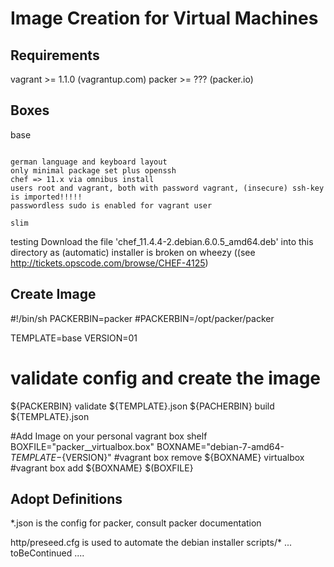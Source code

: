 Image Creation for Virtual Machines
====================================================

Requirements
----------------------------------------------------

vagrant >= 1.1.0  (vagrantup.com)
packer >= ??? (packer.io)

Boxes
----------------------------------------------------

base
~~~~~~~~~~~~~~~~~~~~~~~~~~~~~~~~~~~~~~~~~~~~~~~~~~~~

german language and keyboard layout
only minimal package set plus openssh
chef => 11.x via omnibus install
users root and vagrant, both with password vagrant, (insecure) ssh-key is imported!!!!!
passwordless sudo is enabled for vagrant user

slim
~~~~~~~~~~~~~~~~~~~~~~~~~~~~~~~~~~~~~~~~~~~~~~~~~~~~

testing
Download the file 'chef_11.4.4-2.debian.6.0.5_amd64.deb' into this directory as (automatic) installer is broken on wheezy ((see http://tickets.opscode.com/browse/CHEF-4125)


Create Image
----------------------------------------------------

#!/bin/sh
PACKERBIN=packer
#PACKERBIN=/opt/packer/packer

TEMPLATE=base
VERSION=01

# validate config and create the image
${PACKERBIN} validate ${TEMPLATE}.json
${PACHERBIN} build ${TEMPLATE}.json

#Add Image on your personal vagrant box shelf
BOXFILE="packer__virtualbox.box"
BOXNAME="debian-7-amd64-${TEMPLATE}-${VERSION}"
#vagrant box remove ${BOXNAME} virtualbox
#vagrant box add ${BOXNAME} $(BOXFILE}


Adopt Definitions
---------------------------------------------------


*.json is the config for packer, consult packer documentation

http/preseed.cfg is used to automate the debian installer
scripts/* ... toBeContinued ....

